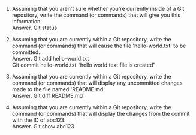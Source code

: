 1. Assuming that you aren't sure whether you're currently inside of a Git repository, write the command (or commands) that will give you this information.  
Answer. Git status  

2.	Assuming that you are currently within a Git repository, write the command (or commands) that will cause the file 'hello-world.txt' to be committed.  
Answer. Git add hello-world.txt  
        Git commit hello-world.txt “hello world text file is created”  

3.	Assuming that you are currently within a Git repository, write the command (or commands) that will display any uncommitted changes made to the file named 'README.md'.  
Answer. Git diff README.md

4.	Assuming that you are currently within a Git repository, write the command (or commands) that will display the changes from the commit with the ID of abc123.  
Answer. Git show abc123



